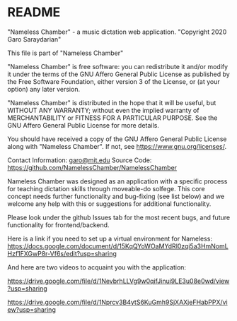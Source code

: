 # README
"Nameless Chamber" - a music dictation web application.
"Copyright 2020 Garo Saraydarian"

This file is part of "Nameless Chamber"
    
"Nameless Chamber" is free software: you can redistribute it and/or modify
it under the terms of the GNU Affero General Public License as published by the Free Software Foundation, either version 3 of the License, or
(at your option) any later version.

"Nameless Chamber" is distributed in the hope that it will be useful,
but WITHOUT ANY WARRANTY; without even the implied warranty of
MERCHANTABILITY or FITNESS FOR A PARTICULAR PURPOSE.  See the
GNU Affero General Public License for more details.

You should have received a copy of the GNU Affero General Public License
along with "Nameless Chamber".  If not, see	<https://www.gnu.org/licenses/>.

Contact Information: garo@mit.edu 
Source Code: https://github.com/NamelessChamber/NamelessChamber







Nameless Chamber was designed as an application with a specific process
for teaching dictation skills through moveable-do solfege. This core concept needs
further functionality and bug-fixing (see list below) and we welcome any help with this
or suggestions for additional functionality.

Please look under the github Issues tab for the most recent bugs, and future
functionality for frontend/backend.


Here is a link if you need to set up a virtual environment for Nameless:
https://docs.google.com/document/d/15KqQYoWOaMYdRl0zqi5a3HmNomLHzf1FXGwP8r-Vf6s/edit?usp=sharing

And here are two videos to acquaint you with the application:

https://drive.google.com/file/d/1NevbrhLLVg9w0qifJinui9LE3u08e0wd/view?usp=sharing

https://drive.google.com/file/d/1Nprcv3B4ytS6KuGmh9SjXAXjeFHabPPX/view?usp=sharing




